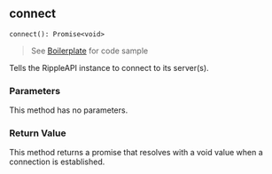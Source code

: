 ## connect

`connect(): Promise<void>`

> See [Boilerplate](#boilerplate) for code sample

Tells the RippleAPI instance to connect to its server(s).

### Parameters

This method has no parameters.

### Return Value

This method returns a promise that resolves with a void value when a connection is established.
